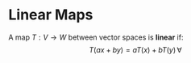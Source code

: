 # Linear Maps
A map $T:V\to W$ between vector spaces is **linear** if:
$$
T(ax+by) = aT(x) +bT(y) \, \forall
$$